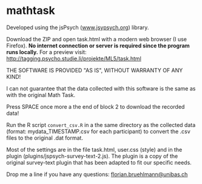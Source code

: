 # mathtask

Developed using the jsPsych (www.jsypsych.org) library.

Download the ZIP and open task.html with a modern web browser (I use Firefox). **No internet connection or server is required since the program runs locally.** For a preview visit: http://tagging.psycho.studie.li/projekte/ML5/task.html

THE SOFTWARE IS PROVIDED "AS IS", WITHOUT WARRANTY OF ANY KIND!

I can not guarantee that the data collected with this software is the same as with the original Math Task.

Press SPACE once more a the end of block 2 to download the recorded data!


Run the R script `convert_csv.R` in a the same directory as the collected data (format: mydata_TIMESTAMP.csv for each participant) to convert the .csv files to the original .dat format. 


Most of the settings are in the file task.html, user.css (style) and in the plugin (plugins/jspsych-survey-text-2.js). The plugin is a copy of the original survey-text plugin that has been adapted to fit our specific needs. 

Drop me a line if you have any questions: florian.bruehlmann@unibas.ch
